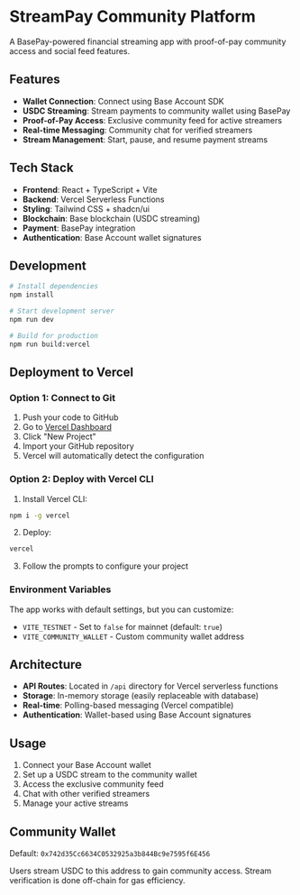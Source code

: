 # StreamPay Community Platform

A BasePay-powered financial streaming app with proof-of-pay community access and social feed features.

## Features

- **Wallet Connection**: Connect using Base Account SDK
- **USDC Streaming**: Stream payments to community wallet using BasePay
- **Proof-of-Pay Access**: Exclusive community feed for active streamers
- **Real-time Messaging**: Community chat for verified streamers
- **Stream Management**: Start, pause, and resume payment streams

## Tech Stack

- **Frontend**: React + TypeScript + Vite
- **Backend**: Vercel Serverless Functions
- **Styling**: Tailwind CSS + shadcn/ui
- **Blockchain**: Base blockchain (USDC streaming)
- **Payment**: BasePay integration
- **Authentication**: Base Account wallet signatures

## Development

```bash
# Install dependencies
npm install

# Start development server
npm run dev

# Build for production
npm run build:vercel
```

## Deployment to Vercel

### Option 1: Connect to Git

1. Push your code to GitHub
2. Go to [Vercel Dashboard](https://vercel.com/dashboard)
3. Click "New Project"
4. Import your GitHub repository
5. Vercel will automatically detect the configuration

### Option 2: Deploy with Vercel CLI

1. Install Vercel CLI:
```bash
npm i -g vercel
```

2. Deploy:
```bash
vercel
```

3. Follow the prompts to configure your project

### Environment Variables

The app works with default settings, but you can customize:

- `VITE_TESTNET` - Set to `false` for mainnet (default: `true`)
- `VITE_COMMUNITY_WALLET` - Custom community wallet address

## Architecture

- **API Routes**: Located in `/api` directory for Vercel serverless functions
- **Storage**: In-memory storage (easily replaceable with database)
- **Real-time**: Polling-based messaging (Vercel compatible)
- **Authentication**: Wallet-based using Base Account signatures

## Usage

1. Connect your Base Account wallet
2. Set up a USDC stream to the community wallet
3. Access the exclusive community feed
4. Chat with other verified streamers
5. Manage your active streams

## Community Wallet

Default: `0x742d35Cc6634C0532925a3b844Bc9e7595f6E456`

Users stream USDC to this address to gain community access. Stream verification is done off-chain for gas efficiency.



